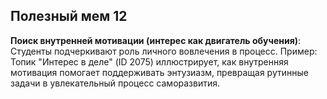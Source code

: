 ## Полезный мем 12

**Поиск внутренней мотивации (интерес как двигатель обучения)**: Студенты подчеркивают роль личного вовлечения в процесс. Пример: Топик "Интерес в деле" (ID 2075) иллюстрирует, как внутренняя мотивация помогает поддерживать энтузиазм, превращая рутинные задачи в увлекательный процесс саморазвития.